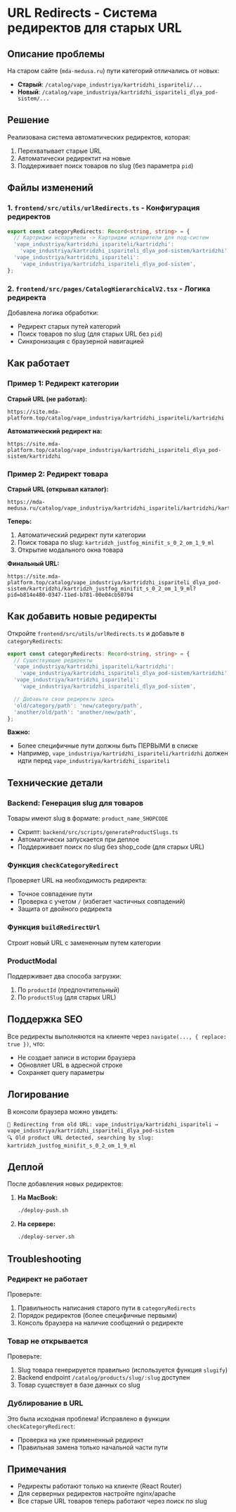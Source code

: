 # URL Redirects - Система редиректов для старых URL

## Описание проблемы

На старом сайте (`mda-medusa.ru`) пути категорий отличались от новых:
- **Старый**: `/catalog/vape_industriya/kartridzhi_ispariteli/...`
- **Новый**: `/catalog/vape_industriya/kartridzhi_ispariteli_dlya_pod-sistem/...`

## Решение

Реализована система автоматических редиректов, которая:
1. Перехватывает старые URL
2. Автоматически редиректит на новые
3. Поддерживает поиск товаров по slug (без параметра `pid`)

## Файлы изменений

### 1. `frontend/src/utils/urlRedirects.ts` - Конфигурация редиректов

```typescript
export const categoryRedirects: Record<string, string> = {
  // Картриджи испарители -> Картриджи испарители для под-систем
  'vape_industriya/kartridzhi_ispariteli/kartridzhi':
    'vape_industriya/kartridzhi_ispariteli_dlya_pod-sistem/kartridzhi',
  'vape_industriya/kartridzhi_ispariteli':
    'vape_industriya/kartridzhi_ispariteli_dlya_pod-sistem',
};
```

### 2. `frontend/src/pages/CatalogHierarchicalV2.tsx` - Логика редиректа

Добавлена логика обработки:
- Редирект старых путей категорий
- Поиск товаров по slug (для старых URL без `pid`)
- Синхронизация с браузерной навигацией

## Как работает

### Пример 1: Редирект категории

**Старый URL (не работал):**
```
https://site.mda-platform.top/catalog/vape_industriya/kartridzhi_ispariteli/kartridzhi
```

**Автоматический редирект на:**
```
https://site.mda-platform.top/catalog/vape_industriya/kartridzhi_ispariteli_dlya_pod-sistem/kartridzhi
```

### Пример 2: Редирект товара

**Старый URL (открывал каталог):**
```
https://mda-medusa.ru/catalog/vape_industriya/kartridzhi_ispariteli/kartridzhi/kartridzh_justfog_minifit_s_0_2_om_1_9_ml/
```

**Теперь:**
1. Автоматический редирект пути категории
2. Поиск товара по slug: `kartridzh_justfog_minifit_s_0_2_om_1_9_ml`
3. Открытие модального окна товара

**Финальный URL:**
```
https://site.mda-platform.top/catalog/vape_industriya/kartridzhi_ispariteli_dlya_pod-sistem/kartridzhi/kartridzh_justfog_minifit_s_0_2_om_1_9_ml?pid=b814e480-0347-11ed-b781-00e04cb50794
```

## Как добавить новые редиректы

Откройте `frontend/src/utils/urlRedirects.ts` и добавьте в `categoryRedirects`:

```typescript
export const categoryRedirects: Record<string, string> = {
  // Существующие редиректы
  'vape_industriya/kartridzhi_ispariteli/kartridzhi':
    'vape_industriya/kartridzhi_ispariteli_dlya_pod-sistem/kartridzhi',
  'vape_industriya/kartridzhi_ispariteli':
    'vape_industriya/kartridzhi_ispariteli_dlya_pod-sistem',

  // Добавьте свои редиректы здесь
  'old/category/path': 'new/category/path',
  'another/old/path': 'another/new/path',
};
```

**Важно:**
- Более специфичные пути должны быть ПЕРВЫМИ в списке
- Например, `vape_industriya/kartridzhi_ispariteli/kartridzhi` должен идти перед `vape_industriya/kartridzhi_ispariteli`

## Технические детали

### Backend: Генерация slug для товаров

Товары имеют slug в формате: `product_name_SHOPCODE`
- Скрипт: `backend/src/scripts/generateProductSlugs.ts`
- Автоматически запускается при деплое
- Поддерживает поиск по slug без shop_code (для старых URL)

### Функция `checkCategoryRedirect`

Проверяет URL на необходимость редиректа:
- Точное совпадение пути
- Проверка с учетом `/` (избегает частичных совпадений)
- Защита от двойного редиректа

### Функция `buildRedirectUrl`

Строит новый URL с замененным путем категории

### ProductModal

Поддерживает два способа загрузки:
1. По `productId` (предпочтительный)
2. По `productSlug` (для старых URL)

## Поддержка SEO

Все редиректы выполняются на клиенте через `navigate(..., { replace: true })`, что:
- Не создает записи в истории браузера
- Обновляет URL в адресной строке
- Сохраняет query параметры

## Логирование

В консоли браузера можно увидеть:
```
🔀 Redirecting from old URL: vape_industriya/kartridzhi_ispariteli → vape_industriya/kartridzhi_ispariteli_dlya_pod-sistem
🔍 Old product URL detected, searching by slug: kartridzh_justfog_minifit_s_0_2_om_1_9_ml
```

## Деплой

После добавления новых редиректов:

1. **На MacBook:**
   ```bash
   ./deploy-push.sh
   ```

2. **На сервере:**
   ```bash
   ./deploy-server.sh
   ```

## Troubleshooting

### Редирект не работает

Проверьте:
1. Правильность написания старого пути в `categoryRedirects`
2. Порядок редиректов (более специфичные первыми)
3. Консоль браузера на наличие сообщений о редиректе

### Товар не открывается

Проверьте:
1. Slug товара генерируется правильно (используется функция `slugify`)
2. Backend endpoint `/catalog/products/slug/:slug` доступен
3. Товар существует в базе данных со slug

### Дублирование в URL

Это была исходная проблема! Исправлено в функции `checkCategoryRedirect`:
- Проверка на уже примененный редирект
- Правильная замена только начальной части пути

## Примечания

- Редиректы работают только на клиенте (React Router)
- Для серверных редиректов настройте nginx/apache
- Все старые URL товаров теперь работают через поиск по slug
